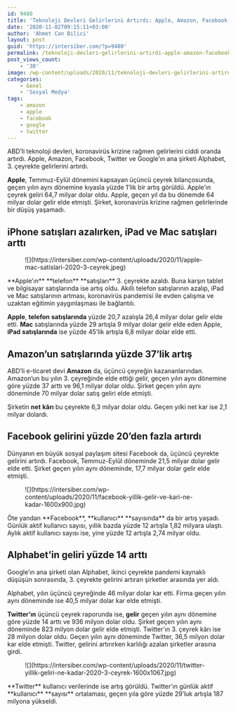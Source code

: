 ```yaml
---
id: 9480
title: 'Teknoloji Devleri Gelirlerini Artırdı: Apple, Amazon, Facebook ve Google&#8217;ın Son Çeyrek Verileri Nasıl?'
date: '2020-11-02T09:15:11+03:00'
author: 'Ahmet Can Bilici'
layout: post
guid: 'https://intersiber.com/?p=9480'
permalink: /teknoloji-devleri-gelirlerini-artirdi-apple-amazon-facebook-ve-googlein-son-ceyrek-verileri-nasil/
post_views_count:
    - '30'
image: /wp-content/uploads/2020/11/teknoloji-devleri-gelirlerini-artirdi-apple-amazon-facebook-ve-google-in-son-ceyrek-verileri-nasil.png
categories:
    - Genel
    - 'Sosyal Medya'
tags:
    - amazon
    - apple
    - facebook
    - google
    - twitter
---
```


ABD’li teknoloji devleri, koronavirüs krizine rağmen gelirlerini ciddi oranda artırdı. Apple, Amazon, Facebook, Twitter ve Google’ın ana şirketi Alphabet, 3. çeyrekte gelirlerini artırdı.

**Apple**, Temmuz-Eylül dönemini kapsayan üçüncü çeyrek bilançosunda, geçen yılın aynı dönemine kıyasla yüzde 1’lik bir artış görüldü. Apple’ın çeyrek geliri 64,7 milyar dolar oldu. Apple, geçen yıl da bu dönemde 64 milyar dolar gelir elde etmişti. Şirket, koronavirüs krizine rağmen gelirlerinde bir düşüş yaşamadı.

## iPhone satışları azalırken, iPad ve Mac satışları arttı

<figure class="wp-block-image size-large">![](https://intersiber.com/wp-content/uploads/2020/11/apple-mac-satislari-2020-3-ceyrek.jpeg)</figure>**Apple’ın** **telefon** **satışları** 3. çeyrekte azaldı. Buna karşın tablet ve bilgisayar satışlarında ise artış oldu. Akıllı telefon satışlarının azalıp, iPad ve Mac satışlarının artması, koronavirüs pandemisi ile evden çalışma ve uzaktan eğitimin yaygınlaşması ile bağlantılı.

**Apple**, **telefon** **satışlarında** yüzde 20,7 azalışla 26,4 milyar dolar gelir elde etti. **Mac** satışlarında yüzde 29 artışla 9 milyar dolar gelir elde eden Apple, **iPad** **satışlarında** ise yüzde 45’lik artışla 6,8 milyar dolar elde etti.

## Amazon’un satışlarında yüzde 37’lik artış

ABD’li e-ticaret devi **Amazon** da, üçüncü çeyreğin kazananlarından. Amazon’un bu yılın 3. çeyreğinde elde ettiği gelir, geçen yılın aynı dönemine göre yüzde 37 arttı ve 96,1 milyar dolar oldu. Şirket geçen yılın aynı döneminde 70 milyar dolar satış geliri elde etmişti.

Şirketin **net** **kârı** bu çeyrekte 6,3 milyar dolar oldu. Geçen yılki net kar ise 2,1 milyar dolardı.

## Facebook gelirini yüzde 20’den fazla artırdı

Dünyanın en büyük sosyal paylaşım sitesi Facebook da, üçüncü çeyrekte gelirini artırdı. Facebook, Temmuz-Eylül döneminde 21,5 milyar dolar gelir elde etti. Şirket geçen yılın aynı döneminde, 17,7 milyar dolar gelir elde etmişti.

<figure class="wp-block-image size-large">![](https://intersiber.com/wp-content/uploads/2020/11/facebook-yillik-gelir-ve-kari-ne-kadar-1600x900.jpg)</figure>Öte yandan **Facebook**, **kullanıcı** **sayısında** da bir artış yaşadı. Günlük aktif kullanıcı sayısı, yıllık bazda yüzde 12 artışla 1,82 milyara ulaştı. Aylık aktif kullanıcı sayısı ise, yine yüzde 12 artışla 2,74 milyar oldu.

## Alphabet’in geliri yüzde 14 arttı

Google’ın ana şirketi olan Alphabet, ikinci çeyrekte pandemi kaynaklı düşüşün sonrasında, 3. çeyrekte gelirini artıran şirketler arasında yer aldı.

Alphabet, yılın üçüncü çeyreğinde 46 milyar dolar kar etti. Firma geçen yılın aynı döneminde ise 40,5 milyar dolar kar elde etmişti.

**Twitter’ın** üçüncü çeyrek raporunda ise, **gelir** geçen yılın aynı dönemine göre yüzde 14 arttı ve 936 milyon dolar oldu. Şirket geçen yılın aynı döneminde 823 milyon dolar gelir elde etmişti. Twitter’ın 3. çeyrek kârı ise 28 milyon dolar oldu. Geçen yılın aynı döneminde Twitter, 36,5 milyon dolar kar elde etmişti. Twitter, gelirini artırırken karlılığı azalan şirketler arasına girdi.

<figure class="wp-block-image size-large">![](https://intersiber.com/wp-content/uploads/2020/11/twitter-yillik-geliri-ne-kadar-2020-3-ceyrek-1600x1067.jpg)</figure>**Twitter** kullanıcı verilerinde ise artış görüldü. Twitter’ın günlük aktif **kullanıcı** **sayısı** ortalaması, geçen yıla göre yüzde 29’luk artışla 187 milyona yükseldi.